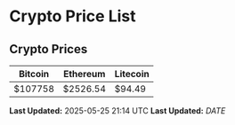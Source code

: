 # Crypto Price List

## Crypto Prices
| Bitcoin | Ethereum | Litecoin |
| ------- | -------- | -------- |
| $107758 | $2526.54 | $94.49 |
**Last Updated:** 2025-05-25 21:14 UTC
**Last Updated:** $DATE$
